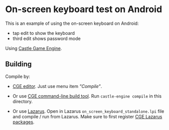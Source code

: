 # On-screen keyboard test on Android

This is an example of using the on-screen keyboard on Android:

- tap edit to show the keyboard
- third edit shows password mode

Using [Castle Game Engine](https://castle-engine.io/).

## Building

Compile by:

- [CGE editor](https://castle-engine.io/manual_editor.php). Just use menu item _"Compile"_.

- Or use [CGE command-line build tool](https://castle-engine.io/build_tool). Run `castle-engine compile` in this directory.

- Or use [Lazarus](https://www.lazarus-ide.org/). Open in Lazarus `on_screen_keyboard_standalone.lpi` file and compile / run from Lazarus. Make sure to first register [CGE Lazarus packages](https://castle-engine.io/documentation.php).
